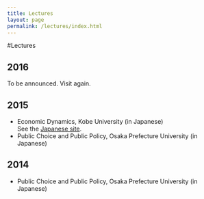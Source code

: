 ```yaml
---
title: Lectures
layout: page
permalink: /lectures/index.html
---
```

#Lectures


## 2016

To be announced. Visit again.


## 2015

- Economic Dynamics, Kobe University (in Japanese)<br>
  See the [Japanese site](http://www.kenjisato.jp/lectures).
- Public Choice and Public Policy, Osaka Prefecture University (in Japanese)

## 2014

- Public Choice and Public Policy, Osaka Prefecture University (in Japanese)

